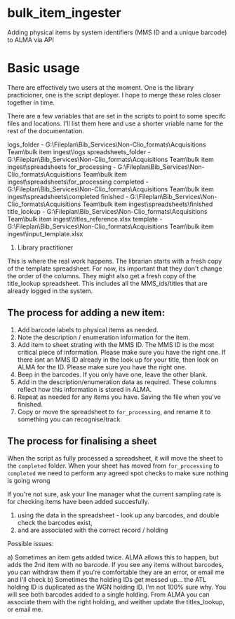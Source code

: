 # bulk_item_ingester
Adding physical items by system identifiers (MMS ID and a unique barcode) to ALMA via  API



# Basic usage

There are effectively two users at the moment. One is the library practicioner, one is the script deployer. I hope to merge these roles closer together in time. 

There are a few variables that are set in the scripts to point to some specifc files and locations. I'll list them here and use a shorter vriable name for the rest of the documentation. 

logs_folder - G:\Fileplan\Bib_Services\Non-Clio_formats\Acquisitions Team\bulk item ingest\logs
spreadsheets_folder - G:\Fileplan\Bib_Services\Non-Clio_formats\Acquisitions Team\bulk item ingest\spreadsheets
for_processing - G:\Fileplan\Bib_Services\Non-Clio_formats\Acquisitions Team\bulk item ingest\spreadsheets\for_processing
completed - G:\Fileplan\Bib_Services\Non-Clio_formats\Acquisitions Team\bulk item ingest\spreadsheets\completed
finished - G:\Fileplan\Bib_Services\Non-Clio_formats\Acquisitions Team\bulk item ingest\spreadsheets\finished
title_lookup - G:\Fileplan\Bib_Services\Non-Clio_formats\Acquisitions Team\bulk item ingest\titles_reference.xlsx
template - G:\Fileplan\Bib_Services\Non-Clio_formats\Acquisitions Team\bulk item ingest\input_template.xlsx

1. Library practitioner 

This is where the real work happens. 
The librarian starts with a fresh copy of the template spreadsheet. For now, its important that they don't change the order of the columns. 
They might also get a fresh copy of the title_lookup spreadsheet. This includes all the MMS_ids/titles that are already logged in the system.

## The process for adding a new item:

1. Add barcode labels to physical items as needed.
2. Note the description / enumeration information for the item. 
3. Add item to sheet strating with the MMS ID. The MMS ID is the most critical piece of information. Please make sure you have the right one. 
    If there isnt an MMS ID already in the look up for your title, then look on ALMA for the ID. Please make sure you have the right one. 
4. Beep in the barcodes. If you only have one, leave the other blank. 
5. Add in the description/enumeration data as required. These columns reflect how this information is stored  in ALMA. 
6. Repeat as needed for any items you have. Saving the file when you've finished. 
7. Copy or move the spreadsheet to `for_processing`, and rename it to something you can recognise/track. 

## The process for finalising a sheet

When the script as fully processed a spreadsheet, it will move the sheet to the `completed` folder. When your sheet has moved from `for_processing` to `completed` we need to perform any agreed spot checks to make sure nothing is going wrong

If you're not sure, ask your line manager what the current sampling rate is for checking items have been added succesfully. 

1. using the data in the spreadsheet - look up any barcodes, and double check the barcodes exist, 
2. and are associated with the correct record / holding

Possible issues:

a) Sometimes an item gets added twice. ALMA allows this to happen, but adds the 2nd item with no barcode. If you see any items without barcodes, you can withdraw them if you're comfortable they are an error, or email me and I'll check
b) Sometimes the holding IDs get messed up... the ATL holding ID is duplicated as the WGN holding ID. I'm not 100% sure why. You will see both barcodes added to a single holding. From ALMA you can associate them with the right holding, and weither update the titles_lookup, or email me. 

